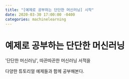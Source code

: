 ```yaml
---
title: "[예제로 공부하는 단단한 머신러닝] 시작"
date: 2020-03-30 17:00:00 -0400
categories: machinelearning
---
```


# 예제로 공부하는 단단한 머신러닝

'단단한 머신러닝', 따끈따끈한 머신러닝 서적을

다양한 튜토리얼 예제들과 함께 공부해본다.